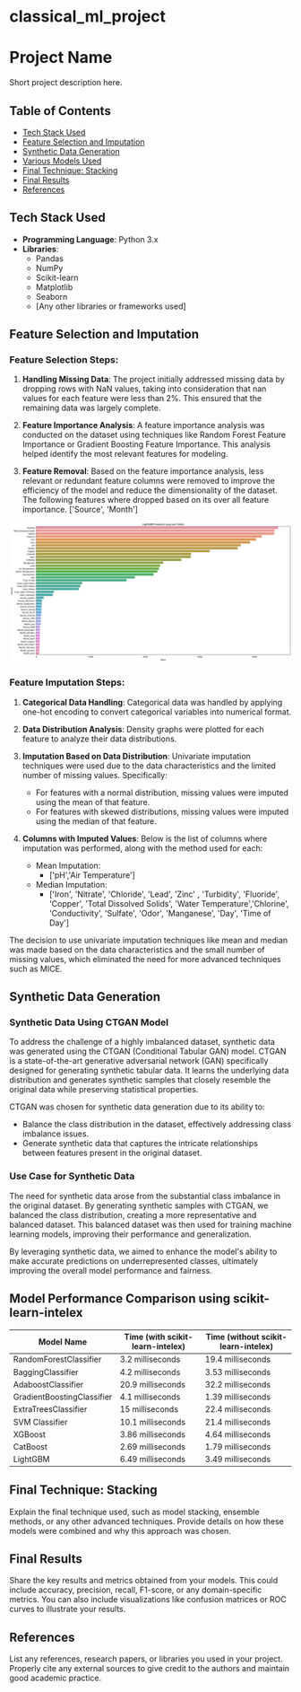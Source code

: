 # classical_ml_project

# Project Name

Short project description here.

## Table of Contents

- [Tech Stack Used](#tech-stack-used)
- [Feature Selection and Imputation](#feature-selection-and-imputation)
- [Synthetic Data Generation](#synthetic-data-generation)
- [Various Models Used](#various-models-used)
- [Final Technique: Stacking](#final-technique-stacking)
- [Final Results](#final-results)
- [References](#references)

## Tech Stack Used

- **Programming Language**: Python 3.x
- **Libraries**: 
  - Pandas
  - NumPy
  - Scikit-learn
  - Matplotlib
  - Seaborn
  - [Any other libraries or frameworks used]

## Feature Selection and Imputation

### Feature Selection Steps:

1. **Handling Missing Data**: The project initially addressed missing data by dropping rows with NaN values, taking into consideration that nan values for each feature were less than 2%. This ensured that the remaining data was largely complete.

2. **Feature Importance Analysis**: A feature importance analysis was conducted on the dataset using techniques like Random Forest Feature Importance or Gradient Boosting Feature Importance. This analysis helped identify the most relevant features for modeling.

3. **Feature Removal**: Based on the feature importance analysis, less relevant or redundant feature columns were removed to improve the efficiency of the model and reduce the dimensionality of the dataset. The following features where dropped based on its over all feature importance. ['Source', 'Month']

![Feature Importance Analysis](images/feature_importance_lgbm.png)

### Feature Imputation Steps:

1. **Categorical Data Handling**: Categorical data was handled by applying one-hot encoding to convert categorical variables into numerical format.

2. **Data Distribution Analysis**: Density graphs were plotted for each feature to analyze their data distributions.

3. **Imputation Based on Data Distribution**: Univariate imputation techniques were used due to the data characteristics and the limited number of missing values. Specifically:
   - For features with a normal distribution, missing values were imputed using the mean of that feature.
   - For features with skewed distributions, missing values were imputed using the median of that feature.

4. **Columns with Imputed Values**: Below is the list of columns where imputation was performed, along with the method used for each:
   - Mean Imputation:
     - ['pH','Air Temperature']
   - Median Imputation:
     - ['Iron', 'Nitrate', 'Chloride', 'Lead', 'Zinc' , 'Turbidity', 'Fluoride', 'Copper', 'Total Dissolved Solids', 'Water Temperature','Chlorine', 'Conductivity', 'Sulfate', 'Odor', 'Manganese', 'Day', 'Time of Day']

The decision to use univariate imputation techniques like mean and median was made based on the data characteristics and the small number of missing values, which eliminated the need for more advanced techniques such as MICE.



## Synthetic Data Generation

### Synthetic Data Using CTGAN Model

To address the challenge of a highly imbalanced dataset, synthetic data was generated using the CTGAN (Conditional Tabular GAN) model. CTGAN is a state-of-the-art generative adversarial network (GAN) specifically designed for generating synthetic tabular data. It learns the underlying data distribution and generates synthetic samples that closely resemble the original data while preserving statistical properties.

CTGAN was chosen for synthetic data generation due to its ability to:

- Balance the class distribution in the dataset, effectively addressing class imbalance issues.
- Generate synthetic data that captures the intricate relationships between features present in the original dataset.

### Use Case for Synthetic Data

The need for synthetic data arose from the substantial class imbalance in the original dataset. By generating synthetic samples with CTGAN, we balanced the class distribution, creating a more representative and balanced dataset. This balanced dataset was then used for training machine learning models, improving their performance and generalization.

By leveraging synthetic data, we aimed to enhance the model's ability to make accurate predictions on underrepresented classes, ultimately improving the overall model performance and fairness.


## Model Performance Comparison using scikit-learn-intelex

| Model Name                  | Time (with scikit-learn-intelex)      | Time (without scikit-learn-intelex) | 
|-----------------------------|---------------------------------------|-------------------------------------|
| RandomForestClassifier      | 3.2 milliseconds                      | 19.4 milliseconds                   |
| BaggingClassifier           | 4.2 milliseconds                      | 3.53 milliseconds                   |
| AdaboostClassifier          | 20.9 milliseconds                     | 32.2 milliseconds                   |
| GradientBoostingClassifier  | 4.1 milliseconds                      | 1.39 milliseconds                   |
| ExtraTreesClassifier        | 15 milliseconds                       | 22.4 milliseconds                   |
| SVM Classifier              | 10.1 milliseconds                     | 21.4 milliseconds                   |
| XGBoost                     | 3.86 milliseconds                     | 4.64 milliseconds                   |
| CatBoost                    | 2.69 milliseconds                     | 1.79 milliseconds                   |
| LightGBM                    | 6.49 milliseconds                     | 3.49 milliseconds                   |
  
## Final Technique: Stacking

Explain the final technique used, such as model stacking, ensemble methods, or any other advanced techniques. Provide details on how these models were combined and why this approach was chosen.

## Final Results

Share the key results and metrics obtained from your models. This could include accuracy, precision, recall, F1-score, or any domain-specific metrics. You can also include visualizations like confusion matrices or ROC curves to illustrate your results.

## References

List any references, research papers, or libraries you used in your project. Properly cite any external sources to give credit to the authors and maintain good academic practice.

